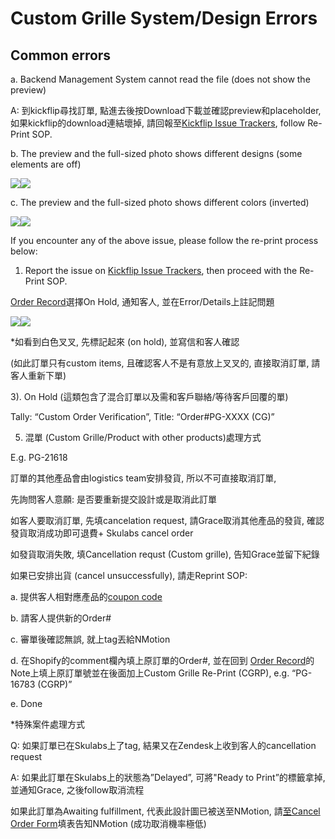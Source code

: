 # Custom Grille System/Design Errors
## Common errors
a. Backend Management System cannot read the file (does not show the preview)

A: 到kickflip尋找訂單, 點進去後按Download下載並確認preview和placeholder, 如果kickflip的download連結壞掉, 請回報至[Kickflip Issue Trackers](https://docs.google.com/spreadsheets/d/1QWlU9GCxHrK5SsvI39NrN39Xlavc271mEfhcQ6IJk6k/edit#gid=191533831), follow Re-Print SOP.

b. The preview and the full-sized photo shows different designs (some elements are off)

![](https://lh5.googleusercontent.com/nW8aKd7vQj61-fmEZE1GgNLiU-U3HgcTlogLlaXJzMO7b8Z5A6lC6aYht1s5buzw8J5GhuYX7CP7Us6QBaOVt9EujDIn35fknMb11CgrOrN7egUZ-8NY9Vk8TKxSDJbemDq-ctPqhkNqS2Zxs_FuayU)![](https://lh4.googleusercontent.com/JQ0_Uy7BklOAIMH949cyPIGQPTKZARMzC7RX4sK9eLX8-37kJl8Imw5RSbSAMmbLRig0B3bjJ6_Igjd0jw03hwYMQC1w__6wu3tmS1929EBUjEDIHQLkkhIqNFVNj3hRgHBJfAjbzFB18mFxlC_Mgco)

c. The preview and the full-sized photo shows different colors (inverted)

![](https://lh3.googleusercontent.com/5bfClL_6RLs9AND9KR5IdOhdZLNVsJJO4l5jn_lN8WjpdpuvjSWRueCmFznZ8ZwyOXxYr5_FKLcsp9C3s_QNqHwi6DXhdJ-LgGUyOzfLzog5F1ddOHUMLigfW1iZZjs1GEf5i-FOxvTMrAMqTG5vWWo)![](https://lh3.googleusercontent.com/dOY7CLVabc3Gowz3aa8lF2eb-HaNOo9Rd5VE5uLimVJRTT0ml4qszGhBZtV8P1S38joEq-06eH2WNl_aLkwnGc4Kscsg7bZ81uR3V6TL1ug28bJGV1sfr7atPfmCVnuxaRV6JIklJnnkqscZslGjuuI)


If you encounter any of the above issue, please follow the re-print process below:

1. Report the issue on [Kickflip Issue Trackers](https://docs.google.com/spreadsheets/d/1QWlU9GCxHrK5SsvI39NrN39Xlavc271mEfhcQ6IJk6k/edit#gid=191533831), then proceed with the Re-Print SOP.



[Order Record](https://docs.google.com/spreadsheets/d/1we-F-6i0Vch8DEKhzYNKKCP_bRx8EPp_VVGbgFXFa9I/edit?pli=1#gid=366409741)選擇On Hold, 通知客人, 並在Error/Details上註記問題

  **![](https://lh3.googleusercontent.com/D4lXIoO81aqVPZi-tz83BgTOeIkz7j9iMwaxAt8P7UYUmSGo2t8tGri8Wl_nXCex5X4QGptlyEayK_aY31Pv_aVU9PYZUGkqapItCWisB2S08KF0U2Sqp-Ym205T-LE5Pt6-xMg4orsAK4662m6QqoE)![](https://lh4.googleusercontent.com/XS7pvUtDK0iVDfl4-WsPLVYFKUORxOB-66xylRbHV6fH_-LE6_3MX4G7J7-HHGNteTY777_RoxNfcC_1hYFu-TABi9uufE_RXd8Gtx1fj2z2ba_zMZXaFTx_wcbtIZ1H3GLCPfKgBoFK4Yv5B06EUP0)**

*如看到白色叉叉, 先標記起來 (on hold), 並寫信和客人確認 

(如此訂單只有custom items, 且確認客人不是有意放上叉叉的, 直接取消訂單, 請客人重新下單)

  



  


  
  

3). On Hold (這類包含了混合訂單以及需和客戶聯絡/等待客戶回覆的單)

Tally: “Custom Order Verification”, Title: “Order#PG-XXXX (CG)”

  

5. 混單 (Custom Grille/Product with other products)處理方式

E.g. PG-21618

  

訂單的其他產品會由logistics team安排發貨, 所以不可直接取消訂單, 

先詢問客人意願: 是否要重新提交設計或是取消此訂單



如客人要取消訂單, 先填cancelation request, 請Grace取消其他產品的發貨, 確認發貨取消成功即可退費+ Skulabs cancel order

  

如發貨取消失敗, 填Cancellation requst (Custom grille), 告知Grace並留下紀錄

  

如果已安排出貨 (cancel unsuccessfully), 請走Reprint SOP:

  

a. 提供客人相對應產品的[coupon code](https://docs.google.com/spreadsheets/d/1we-F-6i0Vch8DEKhzYNKKCP_bRx8EPp_VVGbgFXFa9I/edit?pli=1#gid=861761529)

  

b. 請客人提供新的Order#

  

c. 審單後確認無誤, 就上tag丟給NMotion

d. 在Shopify的comment欄內填上原訂單的Order#, 並在回到 [Order Record](https://docs.google.com/spreadsheets/d/1we-F-6i0Vch8DEKhzYNKKCP_bRx8EPp_VVGbgFXFa9I/edit?pli=1#gid=366409741)的Note上填上原訂單號並在後面加上Custom Grille Re-Print (CGRP), e.g. “PG-16783 (CGRP)”

  

e. Done

  
  

*特殊案件處理方式

  

Q: 如果訂單已在Skulabs上了tag, 結果又在Zendesk上收到客人的cancellation request

  

A: 如果此訂單在Skulabs上的狀態為”Delayed”, 可將"Ready to Print”的標籤拿掉, 並通知Grace, 之後follow取消流程

如果此訂單為Awaiting fulfillment, 代表此設計圖已被送至NMotion, 請[至Cancel Order Form](https://docs.google.com/spreadsheets/d/1QWlU9GCxHrK5SsvI39NrN39Xlavc271mEfhcQ6IJk6k/edit#gid=1621356637)填表告知NMotion (成功取消機率極低)

  
